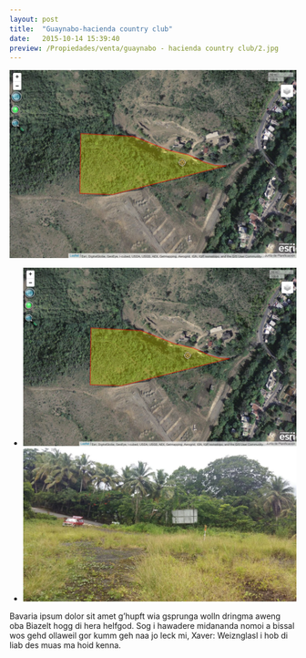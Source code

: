 ```yaml
---
layout: post
title:  "Guaynabo-hacienda country club"
date:   2015-10-14 15:39:40
preview: /Propiedades/venta/guaynabo - hacienda country club/2.jpg
---
```


<center>
	<div class="mainImg">
		<img src="/Propiedades/venta/guaynabo - hacienda country club/2.jpg" class="custom">
	</div>
	<!--aqui comienza las fotos pequeñas -->
	<ul class="thumbnails">
	  <li>
	    <a href="/Propiedades/venta/guaynabo - hacienda country club/2.jpg">
	      <img class="tumbnails" src="/Propiedades/venta/guaynabo - hacienda country club/2.jpg" alt="Thumbnail">
	    </a>
	  </li>
	  <li>
	    <a href="/Propiedades/venta/guaynabo - hacienda country club/1.jpg">
	      <img class="tumbnails" src="/Propiedades/venta/guaynabo - hacienda country club/1.jpg" alt="Thumbnail">
	    </a>
	  </li>
	</ul>
	<script src="https://ajax.googleapis.com/ajax/libs/jquery/1.9.1/jquery.min.js"></script>
	<script type="text/javascript" src="/js/jquery.simpleGal.js"></script>
	<script>
		$(document).ready(function () {
			$('.thumbnails').simpleGal({
				mainImage: '.custom'
			});
		});
	</script>
</center>

Bavaria ipsum dolor sit amet g’hupft wia gsprunga wolln dringma aweng oba Biazelt hogg di hera helfgod. Sog i hawadere midananda nomoi a bissal wos gehd ollaweil gor kumm geh naa jo leck mi, Xaver: Weiznglasl i hob di liab des muas ma hoid kenna.